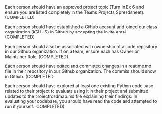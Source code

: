 Each person should have an approved project topic (Turn in Ex 6 and ensure you are listed completely in the Teams Projects Spreadsheet). (COMPLETED)

Each person should have established a Github account and joined our class organization (KSU-IS) in Github by accepting the invite email.  (COMPLETED)

Each person should also be associated with ownership of a code repository in our Github organization. If on a team, ensure each has Owner or Maintainer Role. (COMPLETED)

Each person should have edited and committed changes in a readme.md file in their repository in our Github organization. The commits should show in Github. (COMPLETED)

Each person should have explored at least one existing Python code base related to their project to evaluate using it in their project and submitted updates to the projectroadmap.md file explaining their findings. In evaluating your codebase, you should have read the code and attempted to run it yourself. (COMPLETED)
